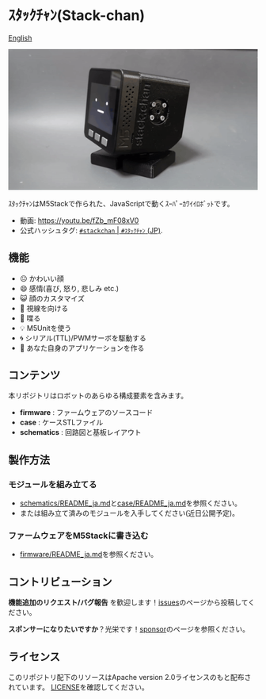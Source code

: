# ｽﾀｯｸﾁｬﾝ(Stack-chan)

[English](./README.md)

![stackchan](./docs/images/stackchan.gif)

ｽﾀｯｸﾁｬﾝはM5Stackで作られた、JavaScriptで動くｽｰﾊﾟｰｶﾜｲｲﾛﾎﾞｯﾄです。

* 動画: https://youtu.be/fZb_mF08xV0
* 公式ハッシュタグ: [`#stackchan` | `#ｽﾀｯｸﾁｬﾝ` (JP)](https://twitter.com/search?q=%23stackchan%20OR%20%23%EF%BD%BD%EF%BE%80%EF%BD%AF%EF%BD%B8%EF%BE%81%EF%BD%AC%EF%BE%9D).

## 機能

* :neutral_face:     かわいい顔
* :smile:            感情(喜び, 怒り, 悲しみ etc.)
* :smiley_cat:       顔のカスタマイズ
* :eyes:             視線を向ける
* :speech_balloon:   喋る
* :bulb:             M5Unitを使う
* :cyclone:          シリアル(TTL)/PWMサーボを駆動する
* :game_die:         あなた自身のアプリケーションを作る

## コンテンツ

本リポジトリはロボットのあらゆる構成要素を含みます。

* __firmware__ : ファームウェアのソースコード
* __case__ : ケースSTLファイル
* __schematics__ : 回路図と基板レイアウト

## 製作方法

### モジュールを組み立てる

* [schematics/README_ja.md](./schematics/README_ja.md)と[case/README_ja.md](./case/README_ja.md)を参照ください。
* または組み立て済みのモジュールを入手してください(近日公開予定)。

### ファームウェアをM5Stackに書き込む

* [firmware/README_ja.md](./firmware/README_ja.md)を参照ください。

## コントリビューション

__機能追加のリクエスト/バグ報告__ を歓迎します！[issues](https://github.com/meganetaaan/stack-chan/issues)のページから投稿してください。

__スポンサーになりたいですか__？光栄です！[sponsor](https://github.com/sponsors/meganetaaan/)のページを参照ください。

## ライセンス

このリポジトリ配下のリソースはApache version 2.0ライセンスのもと配布されています。
[LICENSE](./LICENSE)を確認してください。
